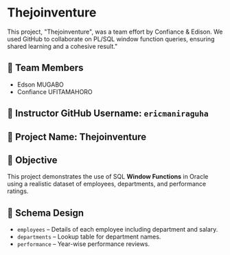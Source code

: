 # Thejoinventure
This project, "Thejoinventure", was a team effort by Confiance &amp; Edison. We used GitHub to collaborate on PL/SQL window function queries, ensuring shared learning and a cohesive result."
## 👥 Team Members
- Edson MUGABO
- Confiance UFITAMAHORO

## 📌 Instructor GitHub Username: `ericmaniraguha`

## 📂 Project Name: Thejoinventure

## 🎯 Objective
This project demonstrates the use of SQL **Window Functions** in Oracle using a realistic dataset of employees, departments, and performance ratings.

## 🧱 Schema Design
- `employees` – Details of each employee including department and salary.
- `departments` – Lookup table for department names.
- `performance` – Year-wise performance reviews.

